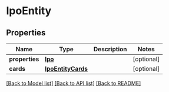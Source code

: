 # IpoEntity

## Properties
Name | Type | Description | Notes
------------ | ------------- | ------------- | -------------
**properties** | [**Ipo**](Ipo.md) |  | [optional] 
**cards** | [**IpoEntityCards**](IpoEntityCards.md) |  | [optional] 

[[Back to Model list]](../README.md#documentation-for-models) [[Back to API list]](../README.md#documentation-for-api-endpoints) [[Back to README]](../README.md)

